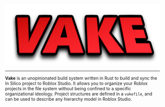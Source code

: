 <p align="center">
  <img src="assets/logo.png" alt="Logo" height="200"/>
</p>

<hr>

**Vake** is an unopinionated build system written in Rust to build and sync the In Silico project to Roblox Studio. It allows you to organize your Roblox projects in the file system without being confined to a specific organizational ideology. Project structures are defined in a `vakefile`, and can be used to describe any hierarchy model in Roblox Studio.